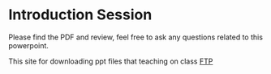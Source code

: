 # Introduction Session

Please find the PDF and review, feel free to ask any questions related to this powerpoint. 

This site for downloading ppt files that teaching on class [FTP](ftp://pythoninneuroscience.local:2020)
